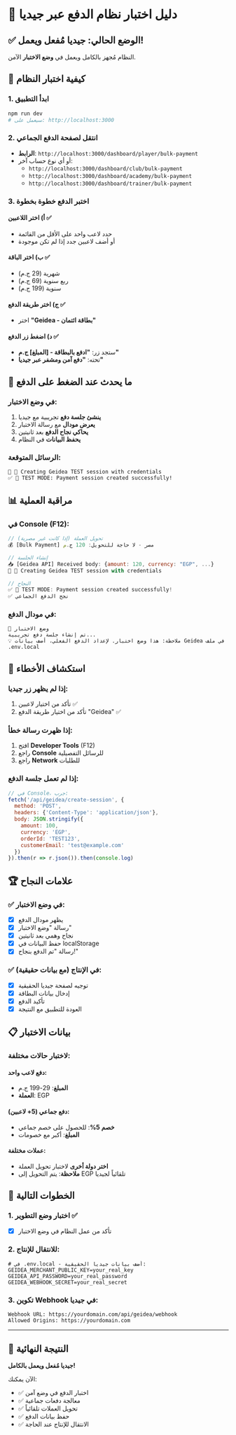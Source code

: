 # 🧪 دليل اختبار نظام الدفع عبر جيديا

## ✅ الوضع الحالي: جيديا مُفعل ويعمل!

النظام مُجهز بالكامل ويعمل في **وضع الاختبار** الآمن.

## 🚀 كيفية اختبار النظام

### 1. ابدأ التطبيق
```bash
npm run dev
# سيعمل على: http://localhost:3000
```

### 2. انتقل لصفحة الدفع الجماعي
- **الرابط**: `http://localhost:3000/dashboard/player/bulk-payment`
- أو أي نوع حساب آخر:
  - `http://localhost:3000/dashboard/club/bulk-payment`
  - `http://localhost:3000/dashboard/academy/bulk-payment`
  - `http://localhost:3000/dashboard/trainer/bulk-payment`

### 3. اختبر الدفع خطوة بخطوة

#### أ) اختر اللاعبين ✅
- حدد لاعب واحد على الأقل من القائمة
- أو أضف لاعبين جدد إذا لم تكن موجودة

#### ب) اختر الباقة ✅
- شهرية (29 ج.م)
- ربع سنوية (69 ج.م) 
- سنوية (199 ج.م)

#### ج) اختر طريقة الدفع ✅
- اختر **"Geidea - بطاقة ائتمان"**

#### د) اضغط زر الدفع ✅
- ستجد زر: **"ادفع بالبطاقة - [المبلغ] ج.م"**
- تحته: **"دفع آمن ومشفر عبر جيديا"**

## 🎯 ما يحدث عند الضغط على الدفع

### في وضع الاختبار:
1. **ينشئ جلسة دفع** تجريبية مع جيديا
2. **يعرض مودال** مع رسالة الاختبار
3. **يحاكي نجاح الدفع** بعد ثانيتين
4. **يحفظ البيانات** في النظام

### الرسائل المتوقعة:
```
🧪 🚀 Creating Geidea TEST session with credentials
✅ 🧪 TEST MODE: Payment session created successfully!
```

## 📊 مراقبة العملية

### في Console (F12):
```javascript
// تحويل العملة (إذا كانت غير مصرية)
💰 [Bulk Payment] مصر - لا حاجة للتحويل: 120 ج.م

// إنشاء الجلسة
📥 [Geidea API] Received body: {amount: 120, currency: "EGP", ...}
🧪 🚀 Creating Geidea TEST session with credentials

// النجاح
✅ 🧪 TEST MODE: Payment session created successfully!
✅ نجح الدفع الجماعي
```

### في مودال الدفع:
```
🧪 وضع الاختبار
تم إنشاء جلسة دفع تجريبية...
💡 ملاحظة: هذا وضع اختبار. لإعداد الدفع الفعلي، أضف بيانات Geidea في ملف .env.local
```

## 🔧 استكشاف الأخطاء

### إذا لم يظهر زر جيديا:
1. تأكد من اختيار لاعبين ✅
2. تأكد من اختيار طريقة الدفع "Geidea" ✅

### إذا ظهرت رسالة خطأ:
1. افتح **Developer Tools** (F12)
2. راجع **Console** للرسائل التفصيلية
3. راجع **Network** للطلبات

### إذا لم تعمل جلسة الدفع:
```javascript
// في Console، جرب:
fetch('/api/geidea/create-session', {
  method: 'POST',
  headers: {'Content-Type': 'application/json'},
  body: JSON.stringify({
    amount: 100,
    currency: 'EGP', 
    orderId: 'TEST123',
    customerEmail: 'test@example.com'
  })
}).then(r => r.json()).then(console.log)
```

## 🏆 علامات النجاح

### ✅ في وضع الاختبار:
- [x] يظهر مودال الدفع
- [x] رسالة "وضع الاختبار" 
- [x] نجاح وهمي بعد ثانيتين
- [x] حفظ البيانات في localStorage
- [x] رسالة "تم الدفع بنجاح!"

### ✅ في الإنتاج (مع بيانات حقيقية):
- [x] توجيه لصفحة جيديا الحقيقية
- [x] إدخال بيانات البطاقة
- [x] تأكيد الدفع
- [x] العودة للتطبيق مع النتيجة

## 📋 بيانات الاختبار

### لاختبار حالات مختلفة:

#### دفع لاعب واحد:
- **المبلغ**: 29-199 ج.م
- **العملة**: EGP

#### دفع جماعي (5+ لاعبين):
- **خصم 5%**: للحصول على خصم جماعي
- **المبلغ**: أكبر مع خصومات

#### عملات مختلفة:
- **اختر دولة أخرى** لاختبار تحويل العملة
- **ملاحظة**: يتم التحويل إلى EGP تلقائياً لجيديا

## 🎯 الخطوات التالية

### 1. اختبار وضع التطوير ✅
- [x] تأكد من عمل النظام في وضع الاختبار

### 2. للانتقال للإنتاج:
```env
# في .env.local - أضف بيانات جيديا الحقيقية:
GEIDEA_MERCHANT_PUBLIC_KEY=your_real_key
GEIDEA_API_PASSWORD=your_real_password
GEIDEA_WEBHOOK_SECRET=your_real_secret
```

### 3. تكوين Webhook في جيديا:
```
Webhook URL: https://yourdomain.com/api/geidea/webhook
Allowed Origins: https://yourdomain.com
```

---

## 🎉 النتيجة النهائية

**جيديا مُفعل ويعمل بالكامل!** 

الآن يمكنك:
- ✅ اختبار الدفع في وضع آمن
- ✅ معالجة دفعات جماعية 
- ✅ تحويل العملات تلقائياً
- ✅ حفظ بيانات الدفع
- ✅ الانتقال للإنتاج عند الحاجة 

